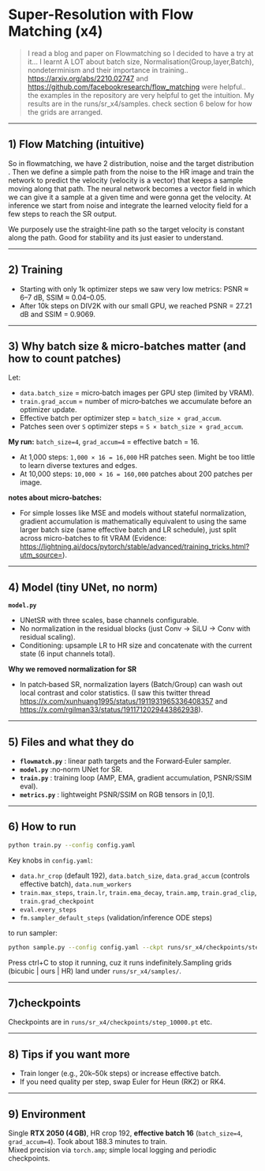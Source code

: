# Super-Resolution with Flow Matching (x4)

> I read a blog and paper on Flowmatching so I decided to have a try at it...  I learnt A LOT about batch size, Normalisation(Group,layer,Batch), nondeterminism and their importance in training..
>https://arxiv.org/abs/2210.02747 and https://github.com/facebookresearch/flow_matching were helpful.. the examples in the repository are very helpful to get the intuition. My results are in the runs/sr_x4/samples. check section 6 below for how the grids are arranged.

---

## 1) Flow Matching (intuitive)
So in flowmatching, we have 2 distribution, noise and the target distribution . Then we define a simple path from the noise to the HR image and train the network to predict the velocity (velocity is a vector) that keeps a sample moving along that path. The neural network becomes a vector field in which we can give it a sample at a given time and were gonna get the velocity. At inference we start from noise and integrate the learned velocity field for a few steps to reach the SR output.

We purposely use the straight‑line path so the target velocity is constant along the path. Good for stability and its just easier to understand.

---

## 2) Training
- Starting with only 1k optimizer steps we saw very low metrics: PSNR ≈ 6–7 dB, SSIM ≈ 0.04–0.05.
- After 10k steps on DIV2K with our small GPU, we reached PSNR = 27.21 dB and SSIM = 0.9069.
---

## 3) Why batch size & micro‑batches matter (and how to count patches)
Let:
- `data.batch_size` = micro‑batch images per GPU step (limited by VRAM).
- `train.grad_accum` = number of micro‑batches we accumulate before an optimizer update.
- Effective batch per optimizer step = `batch_size × grad_accum`.
- Patches seen over `S` optimizer steps = `S × batch_size × grad_accum`.

**My run:** `batch_size=4`, `grad_accum=4` = effective batch = 16.  
- At 1,000 steps: `1,000 × 16 = 16,000` HR patches seen.  Might be too little to learn diverse textures and edges.
- At 10,000 steps: `10,000 × 16 = 160,000` patches about 200 patches per image.

**notes about micro‑batches:**
- For simple losses like MSE and models without stateful normalization, gradient accumulation is mathematically equivalent to using the same larger batch size (same effective batch and LR schedule), just split across micro-batches to fit VRAM (Evidence: https://lightning.ai/docs/pytorch/stable/advanced/training_tricks.html?utm_source=).
---

## 4) Model (tiny UNet, no norm)
**`model.py`**
- UNetSR with three scales, base channels configurable.
- No normalization in the residual blocks (just Conv → SiLU → Conv with residual scaling).
- Conditioning: upsample LR to HR size and concatenate with the current state (6 input channels total).

**Why we removed normalization for SR**
- In patch‑based SR, normalization layers (Batch/Group) can wash out local contrast and color statistics. (I saw this twitter thread https://x.com/xunhuang1995/status/1911931965336408357 and https://x.com/rgilman33/status/1911712029443862938).
---

## 5) Files and what they do
- **`flowmatch.py`** : linear path targets and the Forward‑Euler sampler.
- **`model.py`** :no‑norm UNet for SR.
- **`train.py`** : training loop (AMP, EMA, gradient accumulation, PSNR/SSIM eval).
- **`metrics.py`** : lightweight PSNR/SSIM on RGB tensors in [0,1].

---

## 6) How to run
```bash
python train.py --config config.yaml
```
Key knobs in `config.yaml`:
- `data.hr_crop` (default 192), `data.batch_size`, `data.grad_accum` (controls effective batch), `data.num_workers`
- `train.max_steps`, `train.lr`, `train.ema_decay`, `train.amp`, `train.grad_clip`, `train.grad_checkpoint`
- `eval.every_steps`
- `fm.sampler_default_steps` (validation/inference ODE steps)

to run sampler:
```bash
python sample.py --config config.yaml --ckpt runs/sr_x4/checkpoints/step_10000.pt
```
Press ctrl+C to stop it running, cuz it runs indefinitely.Sampling grids (bicubic | ours | HR) land under `runs/sr_x4/samples/`.

---

## 7)checkpoints
  Checkpoints are in `runs/sr_x4/checkpoints/step_10000.pt` etc.

---

## 8) Tips if you want more
- Train longer (e.g., 20k–50k steps) or increase effective batch.
- If you need quality per step, swap Euler for Heun (RK2) or RK4.

---

## 9) Environment
Single **RTX 2050 (4 GB)**, HR crop 192, **effective batch 16** (`batch_size=4`, `grad_accum=4`). Took about 188.3 minutes to train.  
Mixed precision via `torch.amp`; simple local logging and periodic checkpoints.
